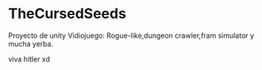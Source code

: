# TheCursedSeeds
Proyecto de unity Vidiojuego: Rogue-like,dungeon crawler,fram simulator y mucha yerba.

viva hitler xd
